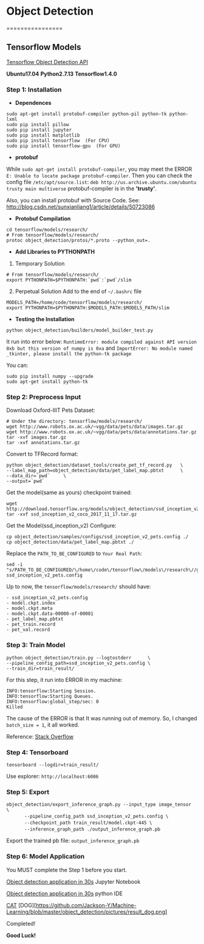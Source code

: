# Object Detection
================
## Tensorflow Models
[Tensorflow Object Detection API](https://github.com/tensorflow/models/blob/master/research/object_detection)

**Ubuntu17.04**
**Python2.7.13**
**Tensorflow1.4.0**

### Step 1: Installation
- **Dependences**
```
sudo apt-get install protobuf-compiler python-pil python-tk python-lxml
sudo pip install pillow
sudo pip install jupyter
sudo pip install matplotlib
sudo pip install tensorflow  (For CPU)
sudo pip install tensorflow-gpu  (For GPU)
```

- **protobuf**

While `sudo apt-get install protobuf-compiler`, you may meet the ERROR `E: Unable to locate package protobuf-compiler`. Then you can check the config file `/etc/apt/source.list`: 
    ```
    deb http://us.archive.ubuntu.com/ubuntu trusty main multiverse
    ```
protobuf-compiler is in the **'trusty'**. 

Also, you can install protobuf with Source Code. See: 
    http://blog.csdn.net/sunxianliang1/article/details/50723086

- **Protobuf Compilation**

```
cd tensorflow/models/research/
# From tensorflow/models/research/
protoc object_detection/protos/*.proto --python_out=.
```

- **Add Libraries to PYTHONPATH**

1) Temporary Solution
```
# From tensorflow/models/research/
export PYTHONPATH=$PYTHONPATH:`pwd`:`pwd`/slim
```
2) Perpetual Solution
Add to the end of `~/.bashrc` file
```
MODELS_PATH=/home/code/tensorflow/models/research/
export PYTHONPATH=$PYTHONPATH:$MODELS_PATH:$MODELS_PATH/slim
```

- **Testing the Installation**

```
python object_detection/builders/model_builder_test.py
```
It run into error below:
`RuntimeError: module compiled against API version 0xb but this version of numpy is 0xa`
and
`ImportError: No module named _tkinter, please install the python-tk package`

You can:
```
sudo pip install numpy --upgrade
sudo apt-get install python-tk
```

### Step 2: Preprocess Input
Download Oxford-IIIT Pets Dataset:
```
# Under the directory: tensorflow/models/research/
wget http://www.robots.ox.ac.uk/~vgg/data/pets/data/images.tar.gz
wget http://www.robots.ox.ac.uk/~vgg/data/pets/data/annotations.tar.gz
tar -xvf images.tar.gz
tar -xvf annotations.tar.gz
```

Convert to TFRecord format:
```
python object_detection/dataset_tools/create_pet_tf_record.py   \
--label_map_path=object_detection/data/pet_label_map.pbtxt      \
--data_dir=`pwd`     \
--output=`pwd`
```

Get the model(same as yours) checkpoint trained:
```
wget http://download.tensorflow.org/models/object_detection/ssd_inception_v2_coco_2017_11_17.tar.gz
tar -xvf ssd_inception_v2_coco_2017_11_17.tar.gz
```

Get the Model(ssd_inception_v2) Configure:
```
cp object_detection/samples/configs/ssd_inception_v2_pets.config ./
cp object_detection/data/pet_label_map.pbtxt ./
```
Replace the `PATH_TO_BE_CONFIGURED` to `Your Real Path`:
```
sed -i "s/PATH_TO_BE_CONFIGURED/\/home\/code\/tensorflow\/models\/research\//g" ssd_inception_v2_pets.config
```

Up to now, the `tensorflow/models/research/` should have:
```
- ssd_inception_v2_pets.config
- model.ckpt.index
- model.ckpt.meta
- model.ckpt.data-00000-of-00001
- pet_label_map.pbtxt
- pet_train.record
- pet_val.record
```

### Step 3: Train Model
```
python object_detection/train.py --logtostderr      \
--pipeline_config_path=ssd_inception_v2_pets.config \
--train_dir=train_result/
```
For this step, it run into ERROR in my machine:

    INFO:tensorflow:Starting Session.
    INFO:tensorflow:Starting Queues.
    INFO:tensorflow:global_step/sec: 0
    Killed

The cause of the ERROR is that It was running out of memory. So,
I changed  `batch_size = 1`, it all worked.

Reference:
    [Stack Overflow](https://stackoverflow.com/questions/44833085/tensorflow-object-detection-killed-before-starting)

### Step 4: Tensorboard
```
tensorboard --logdir=train_result/
```
Use explorer: `http://localhost:6006`

### Step 5: Export
```
object_detection/export_inference_graph.py --input_type image_tensor  \
　　　　--pipeline_config_path ssd_inception_v2_pets.config \
　　　　--checkpoint_path train_result/model.ckpt-445 \
　　　　--inference_graph_path ./output_inference_graph.pb
```
Export the trained pb file: `output_inference_graph.pb`

### Step 6: Model Application

You MUST complete the Step 1 before you start.

[Object detection application in 30s](https://github.com/tensorflow/models/blob/master/research/object_detection/object_detection_tutorial.ipynb) Jupyter Notebook

[Object detection application in 30s](https://github.com/Jackson-Y/Machine-Learning/blob/master/object_detection/object_detection_tutorial.py) python IDE

[CAT](https://github.com/Jackson-Y/Machine-Learning/blob/master/object_detection/pictures/result_cat.png)
[DOG][https://github.com/Jackson-Y/Machine-Learning/blob/master/object_detection/pictures/result_dog.png]

Completed! 

**Good Luck!**
